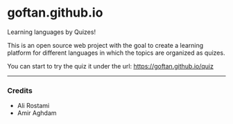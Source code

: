 # goftan.github.io
Learning languages by Quizes!

This is an open source web project with the goal to create a learning platform for different languages in which the topics are organized as quizes. 

You can start to try the quiz it under the url:
https://goftan.github.io/quiz


---
### Credits
- Ali Rostami
- Amir Aghdam
